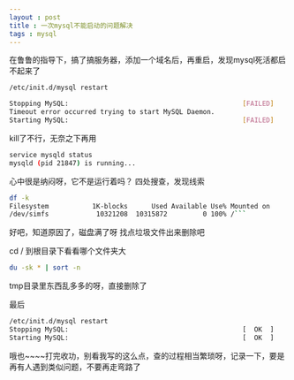 ```yaml
---
layout : post 
title : 一次mysql不能启动的问题解决
tags : mysql 
---
```


在鲁鲁的指导下，搞了搞服务器，添加一个域名后，再重启，发现mysql死活都启不起来了

```bash
/etc/init.d/mysql restart
```

```bash
Stopping MySQL:                                            [FAILED]
Timeout error occurred trying to start MySQL Daemon.
Starting MySQL:                                            [FAILED]
```

kill了不行，无奈之下再用

```bash
service mysqld status
mysqld (pid 21847) is running...
```

心中很是纳闷呀，它不是运行着吗？
四处搜查，发现线索

```bash
df -k
Filesystem           1K-blocks      Used Available Use% Mounted on
/dev/simfs            10321208  10315872         0 100% /```
```

好吧，知道原因了，磁盘满了呀
找点垃圾文件出来删除吧

cd / 到根目录下看看哪个文件夹大

```bash
du -sk * | sort -n
```
tmp目录里东西乱多多的呀，直接删除了

最后

```bash
/etc/init.d/mysql restart
Stopping MySQL:                                            [  OK  ]
Starting MySQL:                                            [  OK  ]
```

哦也~~~~打完收功，别看我写的这么点，查的过程相当繁琐呀，记录一下，要是再有人遇到类似问题，不要再走弯路了
